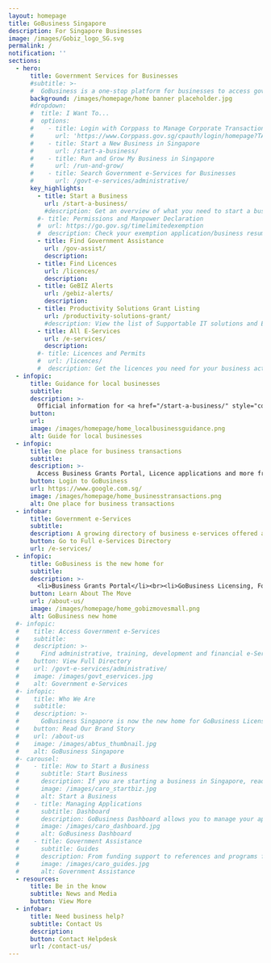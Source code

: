 ```yaml
---
layout: homepage
title: GoBusiness Singapore
description: For Singapore Businesses
image: /images/Gobiz_logo_SG.svg
permalink: /
notification: ''
sections:
  - hero:
      title: Government Services for Businesses
      #subtitle: >-
      #  GoBusiness is a one-stop platform for businesses to access government services, discover opportunities and connect with the right resources
      background: /images/homepage/home banner placeholder.jpg
      #dropdown:
      #  title: I Want To...
      #  options:
      #    - title: Login with Corppass to Manage Corporate Transactions
      #      url: 'https://www.Corppass.gov.sg/cpauth/login/homepage?TAM_OP=login'
      #    - title: Start a New Business in Singapore
      #      url: /start-a-business/
      #    - title: Run and Grow My Business in Singapore
      #      url: /run-and-grow/
      #    - title: Search Government e-Services for Businesses
      #      url: /govt-e-services/administrative/
      key_highlights:
        - title: Start a Business
          url: /start-a-business/
          #description: Get an overview of what you need to start a business in Singapore
        #- title: Permissions and Manpower Declaration
        #  url: https://go.gov.sg/timelimitedexemption
        #  description: Check your exemption application/business resumption status and submit manpower details.
        - title: Find Government Assistance
          url: /gov-assist/
          description:
        - title: Find Licences
          url: /licences/
          description:
        - title: GeBIZ Alerts
          url: /gebiz-alerts/
          description:  
        - title: Productivity Solutions Grant Listing
          url: /productivity-solutions-grant/
          #description: View the list of Supportable IT solutions and Equipment
        - title: All E-Services
          url: /e-services/
          description:  
        #- title: Licences and Permits
        #  url: /licences/
        #  description: Get the licences you need for your business activities
  - infopic:
      title: Guidance for local businesses
      subtitle:
      description: >-
        Official information for <a href="/start-a-business/" style="color:#037e8a">starting a business</a>, <a href="/run-and-grow/" style="color:#037e8a">growing its presence</a> and navigating through crisis like <a href="/covid/" style="color:#037e8a">Covid-19</a>.
      button: 
      url: 
      image: /images/homepage/home_localbusinessguidance.png
      alt: Guide for local businesses
  - infopic:
      title: One place for business transactions
      subtitle:
      description: >-
        Access Business Grants Portal, Licence applications and more from a single place.
      button: Login to GoBusiness
      url: https://www.google.com.sg/
      image: /images/homepage/home_businesstransactions.png
      alt: One place for business transactions
  - infobar:
      title: Government e-Services
      subtitle: 
      description: A growing directory of business e-services offered across the Singapore Government.
      button: Go to Full e-Services Directory
      url: /e-services/
  - infopic:
      title: GoBusiness is the new home for
      subtitle:
      description: >-
        <li>Business Grants Portal</li><br><li>GoBusiness Licensing, Food Services Licensing</li><br><li>Gov Assist Portal</li><br><li>Covid-19 Portal</li>
      button: Learn About The Move
      url: /about-us/
      image: /images/homepage/home_gobizmovesmall.png
      alt: GoBusiness new home     
  #- infopic:
  #    title: Access Government e-Services
  #    subtitle:
  #    description: >-
  #      Find administrative, training, development and financial e-Services for your business easily.
  #    button: View Full Directory
  #    url: /govt-e-services/administrative/
  #    image: /images/govt_eservices.jpg
  #    alt: Government e-Services
  #- infopic:
  #    title: Who We Are
  #    subtitle:
  #    description: >-
  #      GoBusiness Singapore is now the new home for GoBusiness Licensing, GoBusiness Covid-19, GoBusiness Gov Assist and Business Grants Portal. Jointly developed by MTI, SNDGO & GovTech, the GoBusiness platform aims to offer streamlined, intuitive, personalised Government-to-Business (G2B) e-Services.
  #    button: Read Our Brand Story
  #    url: /about-us
  #    image: /images/abtus_thumbnail.jpg
  #    alt: GoBusiness Singapore            
  #- carousel:
  #    - title: How to Start a Business
  #      subtitle: Start Business
  #      description: If you are starting a business in Singapore, read on to find out what you can do to start off on the right footing, and also safeguard your investment in the future. <br><a href="/start-a-business/" target="_blank" style="color:#037e8a">Find Out More</a>
  #      image: /images/caro_startbiz.jpg
  #      alt: Start a Business
  #    - title: Managing Applications
  #      subtitle: Dashboard
  #      description: GoBusiness Dashboard allows you to manage your applications and transactions all in one place. <br><a href="#" target="_blank" style="color:#037e8a">Log In Now</a>
  #      image: /images/caro_dashboard.jpg
  #      alt: GoBusiness Dashboard
  #    - title: Government Assistance
  #      subtitle: Guides
  #      description: From funding support to references and programs for building capabilities, skills and knowledge, GoBusiness will help you find the government assistance you need.  <br><a href="/run-and-grow/govassist-overview/" target="_blank" style="color:#037e8a">Find Out More</a>
  #      image: /images/caro_guides.jpg
  #      alt: Government Assistance           
  - resources:
      title: Be in the know
      subtitle: News and Media
      button: View More
  - infobar:
      title: Need business help?
      subtitle: Contact Us
      description: 
      button: Contact Helpdesk
      url: /contact-us/    
---
```

